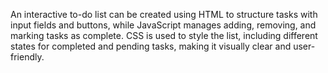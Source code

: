 An interactive to-do list can be created using HTML to structure tasks with input fields and buttons, while JavaScript manages adding, removing, and marking tasks as complete. CSS is used to style the list, including different states for completed and pending tasks, making it visually clear and user-friendly.
